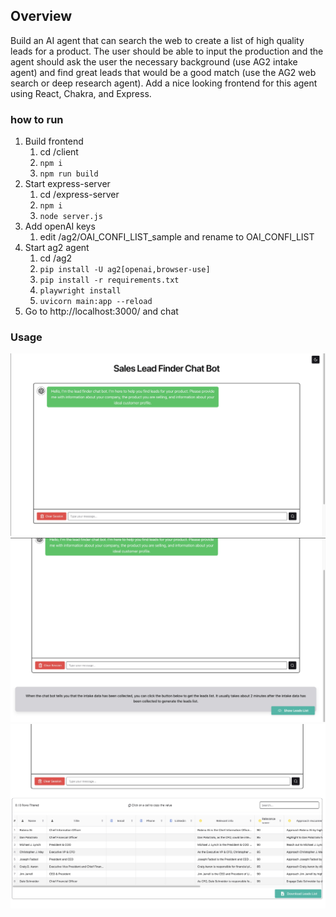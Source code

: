 ## Overview
Build an AI agent that can search the web to create a list of high quality leads for a product. The user should be able to input the production and the agent should ask the user the necessary background (use AG2 intake agent) and find great leads that would be a good match (use the AG2 web search or deep research agent). Add a nice looking frontend for this agent using React, Chakra, and Express.


### how to run
1. Build frontend
    1. cd /client
    2. `npm i`
    3. `npm run build`
2. Start express-server 
    1. cd /express-server
    2. `npm i`
    3. `node server.js`
3. Add openAI keys
    1. edit /ag2/OAI_CONFI_LIST_sample and rename to OAI_CONFI_LIST
4. Start ag2 agent
    1. cd /ag2
    2. `pip install -U ag2[openai,browser-use]`
    3. `pip install -r requirements.txt`
    4. `playwright install`
    5. `uvicorn main:app --reload`
5. Go to http://localhost:3000/ and chat

### Usage

![image1](./usage-screenshots/Screenshot-1.jpeg)
![image2](./usage-screenshots/Screenshot-2.jpeg)
![image3](./usage-screenshots/Screenshot-3.jpeg)
